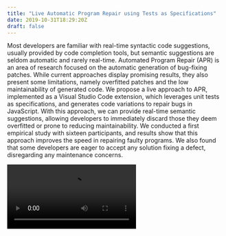 ```yaml
---
title: "Live Automatic Program Repair using Tests as Specifications"
date: 2019-10-31T18:29:20Z
draft: false 
---
```

Most developers are familiar with real-time syntactic code suggestions, usually provided by code completion tools, but semantic suggestions are seldom automatic and rarely real-time. Automated Program Repair (APR) is an area of research focused on the automatic generation of bug-fixing patches. While current approaches display promising results, they also present some limitations, namely overfitted patches and the low maintainability of generated code. We propose a live approach to APR, implemented as a Visual Studio Code extension, which leverages unit tests as specifications, and generates code variations to repair bugs in JavaScript. With this approach, we can provide real-time semantic suggestions, allowing developers to immediately discard those they deem overfitted or prone to reducing maintainability. We conducted a first empirical study with sixteen participants, and results show that this approach improves the speed in repairing faulty programs. We also found that some developers are eager to accept any solution fixing a defect, disregarding any maintenance concerns.

<video autoplay="autoplay" loop="loop" preload="auto">
  <source src="/video/live_apr.mp4" type="video/mp4">
  Your browser does not support the video tag.
</video>